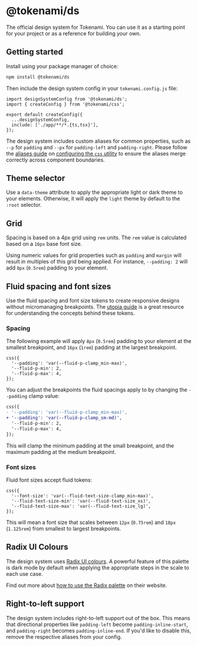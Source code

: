 # @tokenami/ds

The official design system for Tokenami. You can use it as a starting point for your project or as a reference for building your own.

## Getting started

Install using your package manager of choice:

```sh
npm install @tokenami/ds
```

Then include the design system config in your `tokenami.config.js` file:

```tsx
import designSystemConfig from '@tokenami/ds';
import { createConfig } from '@tokenami/css';

export default createConfig({
  ...designSystemConfig,
  include: ['./app/**/*.{ts,tsx}'],
});
```

The design system includes custom aliases for common properties, such as `--p` for `padding` and `--px` for `padding-left` and `padding-right`. Please follow the [aliases guide](https://github.com/tokenami/tokenami?tab=readme-ov-file#aliases) on [configuring the `css` utility](https://github.com/tokenami/tokenami?tab=readme-ov-file#configure-utility) to ensure the aliases merge correctly across component boundaries.

## Theme selector

Use a `data-theme` attribute to apply the appropriate light or dark theme to your elements. Otherwise, it will apply the `light` theme by default to the `:root` selector.

## Grid

Spacing is based on a 4px grid using `rem` units. The `rem` value is calculated based on a `16px` base font size.

Using numeric values for grid properties such as `padding` and `margin` will result in multiples of this grid being applied. For instance, `--padding: 2` will add `8px` (`0.5rem`) padding to your element.

## Fluid spacing and font sizes

Use the fluid spacing and font size tokens to create responsive designs without micromanaging breakpoints. The [utopia guide](https://utopia.fyi/) is a great resource for understanding the concepts behind these tokens.

### Spacing

The following example will apply `8px` (`0.5rem`) padding to your element at the smallest breakpoint, and `16px` (`1rem`) padding at the largest breakpoint.

```tsx
css({
  '--padding': 'var(--fluid-p-clamp_min-max)',
  '--fluid-p-min': 2,
  '--fluid-p-max': 4,
});
```

You can adjust the breakpoints the fluid spacings apply to by changing the `--padding` clamp value:

```diff
css({
- '--padding': 'var(--fluid-p-clamp_min-max)',
+ '--padding': 'var(--fluid-p-clamp_sm-md)',
  '--fluid-p-min': 2,
  '--fluid-p-max': 4,
});
```

This will clamp the minimum padding at the small breakpoint, and the maximum padding at the medium breakpoint.

### Font sizes

Fluid font sizes accept fluid tokens:

```tsx
css({
  '--font-size': 'var(--fluid-text-size-clamp_min-max)',
  '--fluid-text-size-min': 'var(--fluid-text-size_xs)',
  '--fluid-text-size-max': 'var(--fluid-text-size_lg)',
});
```

This will mean a font size that scales between `12px` (`0.75rem`) and `18px` (`1.125rem`) from smallest to largest breakpoints.

## Radix UI Colours

The design system uses [Radix UI colours](https://www.radix-ui.com/colors). A powerful feature of this palette is dark mode by default when applying the appropriate steps in the scale to each use case.

Find out more about [how to use the Radix palette](https://www.radix-ui.com/colors/docs/palette-composition/understanding-the-scale) on their website.

## Right-to-left support

The design system includes right-to-left support out of the box. This means that directional properties like `padding-left` become `padding-inline-start`, and `padding-right` becomes `padding-inline-end`. If you'd like to disable this, remove the respective aliases from your config.

